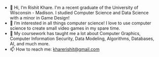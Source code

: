 - 👋 Hi, I’m Rishit Khare. I'm a recent graduate of the University of Wisconsin - Madison. I studied Computer Science and Data Science with a minor in Game Design!
- 👀 I’m interested in all things computer science! I love to use computer science to create small video games in my spare time.
- 🌱 My coursework has taught me a lot about Computer Graphics, Computer Information Security, Data Modeling, Algorithms, Databases, AI, and much more.
- 📫 How to reach me: kharerishit@gmail.com

<!---
rishitkhare/rishitkhare is a ✨ special ✨ repository because its `README.md` (this file) appears on your GitHub profile.
You can click the Preview link to take a look at your changes.
--->
